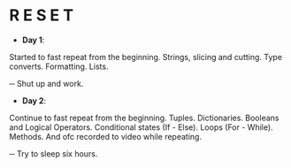# R E S E T

- **Day 1**:

Started to fast repeat from the beginning. 
Strings, slicing and cutting. 
Type converts. Formatting. 
Lists. 

─ Shut up and work.

- **Day 2**:

Continue to fast repeat from the beginning. 
Tuples. Dictionaries. 
Booleans and Logical Operators. 
Conditional states (If - Else). 
Loops (For - While). 
Methods. 
And ofc recorded to video while repeating.

─ Try to sleep six hours.
